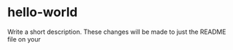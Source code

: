 # hello-world
Write a short description.
These changes will be made to just the README file on your
